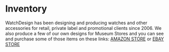 # Inventory

WatchDesign has been designing and producing watches and other accessories for retail, private label and promotional clients since 2006. We also produce a few of our own designs for Museum Stores and you can see and purchase some of those items on these links: <a href="https://www.amazon.com/s?me=A28BONMGJJPBEQ&marketplaceID=ATVPDKIKX0DER" target="_blank">AMAZON STORE</a> or <a href="https://www.ebay.com/str/sciencewatches" target="_blank">EBAY STORE</a>
